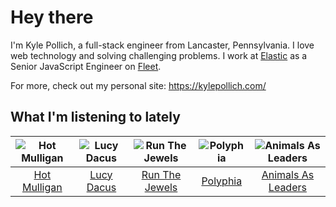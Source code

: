 # Hey there


I'm Kyle Pollich, a full-stack engineer from Lancaster, Pennsylvania. I love web technology and solving challenging problems.
I work at [Elastic](https://www.elastic.co/) as a Senior JavaScript Engineer on [Fleet](https://www.elastic.co/guide/en/fleet/current/fleet-overview.html).

For more, check out my personal site: https://kylepollich.com/

## What I'm listening to lately

<!-- begin artists -->
  |![Hot Mulligan](https://i.scdn.co/image/ab6761610000f178ee0afe7cc83d3700ef6200b9)|![Lucy Dacus](https://i.scdn.co/image/ab6761610000f178c6edcb6e244bd2842ea81e4b)|![Run The Jewels](https://i.scdn.co/image/ab6761610000f178ea5eda58996c7f08d423d522)|![Polyphia](https://i.scdn.co/image/ab6761610000f17819c117018e7c22d251b2213e)|![Animals As Leaders](https://i.scdn.co/image/ab6761610000f178720141a7b1a39da1cfa735a5)|
  |:---:|:---:|:---:|:---:|:---:|
  |[Hot Mulligan](https://open.spotify.com/artist/1lKZzN2d4IqiEYxyECIEHI)|[Lucy Dacus](https://open.spotify.com/artist/07D1Bjaof0NFlU32KXiqUP)|[Run The Jewels](https://open.spotify.com/artist/4RnBFZRiMLRyZy0AzzTg2C)|[Polyphia](https://open.spotify.com/artist/4vGrte8FDu062Ntj0RsPiZ)|[Animals As Leaders](https://open.spotify.com/artist/65C6Unk7nhg2aCnVuAPMo8)|
<!-- end artists -->

